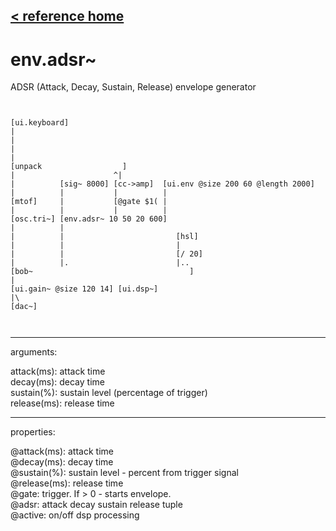 [< reference home](ceammc_lib.html)
---

# env.adsr~


ADSR (Attack, Decay, Sustain, Release) envelope generator

```


[ui.keyboard]
|
|
|
|
[unpack                  ]
|                      ^|
|          [sig~ 8000] [cc->amp]  [ui.env @size 200 60 @length 2000]
|          |           |          |
[mtof]     |           [@gate $1( |
|          |           |          |
[osc.tri~] [env.adsr~ 10 50 20 600]
|          |
|          |                         [hsl]
|          |                         |
|          |                         [/ 20]
|          |.                        |..
[bob~                                   ]
|
[ui.gain~ @size 120 14] [ui.dsp~]
|\
[dac~]

            
```

---
arguments:

attack(ms): attack
            time<br>
decay(ms): decay
            time<br>
sustain(%): 
            sustain level (percentage of trigger)<br>
release(ms): release
            time<br>

---
properties:

@attack(ms): attack time<br>
@decay(ms): decay time<br>
@sustain(%): sustain level - percent from trigger signal<br>
@release(ms): release time<br>
@gate: trigger. If
            &gt; 0 - starts envelope.<br>
@adsr: attack decay sustain release
            tuple<br>
@active: on/off dsp
            processing<br>

